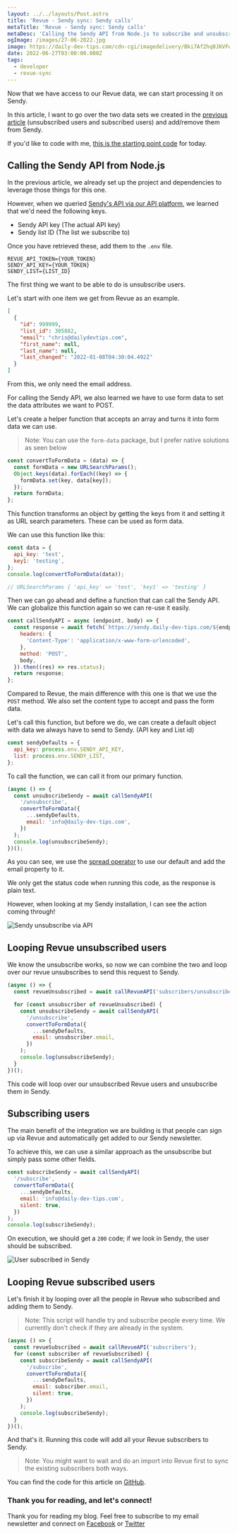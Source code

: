 ```yaml
---
layout: ../../layouts/Post.astro
title: 'Revue - Sendy sync: Sendy calls'
metaTitle: 'Revue - Sendy sync: Sendy calls'
metaDesc: 'Calling the Sendy API from Node.js to subscribe and unsubscribe users'
ogImage: /images/27-06-2022.jpg
image: https://daily-dev-tips.com/cdn-cgi/imagedelivery/Bki7Af2hq0JKVFw1XYYMQg/be4e024d-4948-49bc-7a3c-72eb9e2b5d00
date: 2022-06-27T03:00:00.000Z
tags:
  - developer
  - revue-sync
---
```


Now that we have access to our Revue data, we can start processing it on Sendy.

In this article, I want to go over the two data sets we created in the [previous article](https://daily-dev-tips.com/posts/revue-sendy-sync-project-setup-revue-calls/) (unsubscribed users and subscribed users) and add/remove them from Sendy.

If you'd like to code with me, [this is the starting point code](https://github.com/rebelchris/revue-sendy-sync/tree/part-1-revue-api) for today.

## Calling the Sendy API from Node.js

In the previous article, we already set up the project and dependencies to leverage those things for this one.

However, when we queried [Sendy's API via our API platform](https://daily-dev-tips.com/posts/revue-sendy-sync-collecting-the-apis/#sendy-api), we learned that we'd need the following keys.

- Sendy API key (The actual API key)
- Sendy list ID (The list we subscribe to)

Once you have retrieved these, add them to the `.env` file.

```text
REVUE_API_TOKEN={YOUR_TOKEN}
SENDY_API_KEY={YOUR_TOKEN}
SENDY_LIST={LIST_ID}
```

The first thing we want to be able to do is unsubscribe users.

Let's start with one item we get from Revue as an example.

```json
[
  {
    "id": 999999,
    "list_id": 305882,
    "email": "chris@dailydevtips.com",
    "first_name": null,
    "last_name": null,
    "last_changed": "2022-01-08T04:30:04.492Z"
  }
]
```

From this, we only need the email address.

For calling the Sendy API, we also learned we have to use form data to set the data attributes we want to POST.

Let's create a helper function that accepts an array and turns it into form data we can use.

> Note: You can use the `form-data` package, but I prefer native solutions as seen below

```js
const convertToFormData = (data) => {
  const formData = new URLSearchParams();
  Object.keys(data).forEach((key) => {
    formData.set(key, data[key]);
  });
  return formData;
};
```

This function transforms an object by getting the keys from it and setting it as URL search parameters.
These can be used as form data.

We can use this function like this:

```js
const data = {
  api_key: 'test',
  key1: 'testing',
};
console.log(convertToFormData(data));

// URLSearchParams { 'api_key' => 'test', 'key1' => 'testing' }
```

Then we can go ahead and define a function that can call the Sendy API.
We can globalize this function again so we can re-use it easily.

```js
const callSendyAPI = async (endpoint, body) => {
  const response = await fetch(`https://sendy.daily-dev-tips.com/${endpoint}`, {
    headers: {
      'Content-Type': 'application/x-www-form-urlencoded',
    },
    method: 'POST',
    body,
  }).then((res) => res.status);
  return response;
};
```

Compared to Revue, the main difference with this one is that we use the `POST` method.
We also set the content type to accept and pass the form data.

Let's call this function, but before we do, we can create a default object with data we always have to send to Sendy. (API key and List id)

```js
const sendyDefaults = {
  api_key: process.env.SENDY_API_KEY,
  list: process.env.SENDY_LIST,
};
```

To call the function, we can call it from our primary function.

```js
(async () => {
  const unsubscribeSendy = await callSendyAPI(
    '/unsubscribe',
    convertToFormData({
      ...sendyDefaults,
      email: 'info@daily-dev-tips.com',
    })
  );
  console.log(unsubscribeSendy);
})();
```

As you can see, we use the [spread operator](https://daily-dev-tips.com/posts/10-ways-to-use-the-spread-operator-in-javascript/) to use our default and add the email property to it.

We only get the status code when running this code, as the response is plain text.

However, when looking at my Sendy installation, I can see the action coming through!

![Sendy unsubscribe via API](https://cdn.hashnode.com/res/hashnode/image/upload/v1655445889947/Wny2rgVGH.png)

## Looping Revue unsubscribed users

We know the unsubscribe works, so now we can combine the two and loop over our revue unsubscribes to send this request to Sendy.

```js
(async () => {
  const revueUnsubscribed = await callRevueAPI('subscribers/unsubscribed');

  for (const unsubscriber of revueUnsubscribed) {
    const unsubscribeSendy = await callSendyAPI(
      '/unsubscribe',
      convertToFormData({
        ...sendyDefaults,
        email: unsubscriber.email,
      })
    );
    console.log(unsubscribeSendy);
  }
})();
```

This code will loop over our unsubscribed Revue users and unsubscribe them in Sendy.

## Subscribing users

The main benefit of the integration we are building is that people can sign up via Revue and automatically get added to our Sendy newsletter.

To achieve this, we can use a similar approach as the unsubscribe but simply pass some other fields.

```js
const subscribeSendy = await callSendyAPI(
  '/subscribe',
  convertToFormData({
    ...sendyDefaults,
    email: 'info@daily-dev-tips.com',
    silent: true,
  })
);
console.log(subscribeSendy);
```

On execution, we should get a `200` code; if we look in Sendy, the user should be subscribed.

![User subscribed in Sendy](https://cdn.hashnode.com/res/hashnode/image/upload/v1655446459514/a1uSRqZ8d.png)

## Looping Revue subscribed users

Let's finish it by looping over all the people in Revue who subscribed and adding them to Sendy.

> Note: This script will handle try and subscribe people every time. We currently don't check if they are already in the system.

```js
(async () => {
  const revueSubscribed = await callRevueAPI('subscribers');
  for (const subscriber of revueSubscribed) {
    const subscribeSendy = await callSendyAPI(
      '/subscribe',
      convertToFormData({
        ...sendyDefaults,
        email: subscriber.email,
        silent: true,
      })
    );
    console.log(subscribeSendy);
  }
})();
```

And that's it. Running this code will add all your Revue subscribers to Sendy.

> Note: You might want to wait and do an import into Revue first to sync the existing subscribers both ways.

You can find the code for this article on [GitHub](https://github.com/rebelchris/revue-sendy-sync/tree/part-2-sendy-api).

### Thank you for reading, and let's connect!

Thank you for reading my blog. Feel free to subscribe to my email newsletter and connect on [Facebook](https://www.facebook.com/DailyDevTipsBlog) or [Twitter](https://twitter.com/DailyDevTips1)
